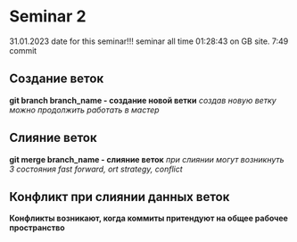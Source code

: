 # Seminar 2
31.01.2023 date for this seminar!!!
seminar all time 01:28:43 on GB site. 7:49 commit
## Создание веток
**git branch branch_name - создание новой ветки**
*создав новую ветку можно продолжить работать в мастер*
## Слияние веток
**git merge branch_name - слияние веток**
*при слиянии могут возникнуть 3 состояния fast forward, ort strategy, conflict*
## Конфликт при слиянии данных веток

**Конфликты возникают, когда коммиты притендуют на общее рабочее пространство**
